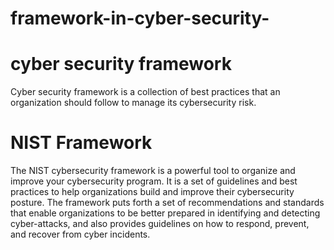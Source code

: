 # framework-in-cyber-security-
# cyber security framework 


Cyber security framework is a collection of best practices that an organization should follow to manage its cybersecurity risk.
# NIST Framework 
The NIST cybersecurity framework is a powerful tool to organize and improve your cybersecurity program. It is a set of guidelines and best practices to help organizations build and improve their cybersecurity posture. The framework puts forth a set of recommendations and standards that enable organizations to be better prepared in identifying and detecting cyber-attacks, and also provides guidelines on how to respond, prevent, and recover from cyber incidents.
